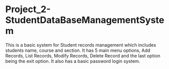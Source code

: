 # Project_2-StudentDataBaseManagementSystem
This is a basic system for Student records management which includes students name, course and section. It has 5 main menu options, Add Records, List Records, Modify Records, Delete Record and the last option being the exit option. It also has a basic password login system.
